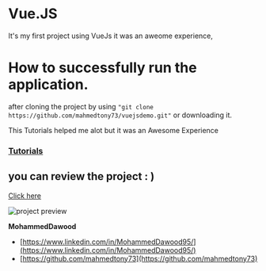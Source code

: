 # Vue.JS
It's my first project using VueJs it was an aweome experience,

# How to successfully run the application.

after cloning the project by using `"git clone https://github.com/mahmedtony73/vuejsdemo.git"` or downloading it.

This Tutorials helped me alot but it was an Awesome Experience
### [Tutorials](https://www.vuemastery.com/courses/intro-to-vue-js/vue-instance)

## you can review the project : )

[Click here](https://mahmedtony73.github.io/vuejsdemo/)

![project preview](https://github.com/mahmedtony73/vuejsdemo/blob/gh-pages/images//preview-image.png "project preview")

**MohammedDawood**

* [https://www.linkedin.com/in/MohammedDawood95/](https://www.linkedin.com/in/MohammedDawood95/)
* [https://github.com/mahmedtony73](https://github.com/mahmedtony73)
